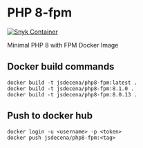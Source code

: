 # PHP 8-fpm

[![Snyk Container](https://github.com/jsdecena/php80-fpm/actions/workflows/snyk-container-analysis.yml/badge.svg)](https://github.com/jsdecena/php80-fpm/actions/workflows/snyk-container-analysis.yml)

Minimal PHP 8 with FPM Docker Image

## Docker build commands

```
docker build -t jsdecena/php8-fpm:latest .
docker build -t jsdecena/php8-fpm:8.1.0 .
docker build -t jsdecena/php8-fpm:8.0.13 .
```

## Push to docker hub

```
docker login -u <username> -p <token>
docker push jsdecena/php8-fpm:<tag>
```